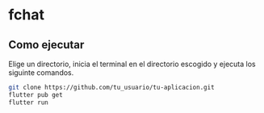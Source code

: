 # fchat
## Como ejecutar 
Elige un directorio, inicia el terminal en el directorio escogido y ejecuta los siguinte comandos.
```bash
git clone https://github.com/tu_usuario/tu-aplicacion.git
flutter pub get
flutter run
```



